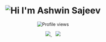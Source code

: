 <h1 align="center">
  <img alt="Hi I'm Ashwin Sajeev" title="Hi" src="http://readme-typing-svg.herokuapp.com?color=%2335CD75&size=30&lines=Hi%2C+I'm+Ashwin+Sajeev&center=true">
</h1>

<p align="center">
  <img src="https://komarev.com/ghpvc/?username=a5xwin&color=blue" alt="Profile views" />
</p>

<p align="center">
  <a href="https://github.com/a5xwin">
    <img src="[https://github-readme-stats.vercel.app/api?username=a5xwin
&show_icons=true
&include_all_commits=true
&count_private=true
&theme=tokyonight
&hide_border=true
&hide=issues](https://github-readme-stats.vercel.app/api?username=a5xwin&show_icons=true&include_all_commits=true&count_private=true&theme=tokyonight&hide_border=true%22%20alt=%22Ashwin%27s%20GitHub%20stats)
" />
  </a>
  &nbsp;&nbsp;
  <a href="https://github.com/a5xwin">
    <img src="https://github-readme-stats.vercel.app/api/top-langs/?username=a5xwin&layout=compact&theme=tokyonight&hide_border=true&langs_count=8&count_private=true&show_icons=true" />
  </a>
</p>
